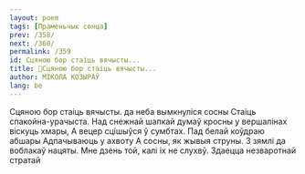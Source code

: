 ```yaml
---
layout: poem
tags: [Праменьчык сонца]
prev: /358/
next: /360/
permalink: /359
id: Сцяною бор стаіць вячысты...
title: 🚧Сцяною бор стаіць вячысты...
author: МІКОЛА КОЗЫРАЎ
lang: be
---
```



Сцяною бор стаіць вячысты. да неба вымкнуліся сосны Стаіць спакойна-урачыста.
Над снежнай шапкай думаў кросны
у вершалінах віскуць хмары,
А вецер сцішыўся ў сумбтах.
Пад белай коўдраю абшары Адпачываюць у ахвоту
А сосны, як жывыя струны.
3 зямлі да воблакаў нацяты.
Мне дзень той, калі іх не слухвў.
Здаецца незваротнай стратай
